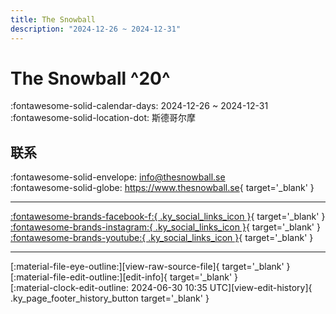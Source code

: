 ```yaml
---
title: The Snowball
description: "2024-12-26 ~ 2024-12-31"
---
```


# The Snowball ^20^

:fontawesome-solid-calendar-days: 2024-12-26 ~ 2024-12-31  
:fontawesome-solid-location-dot: 斯德哥尔摩  

## 联系

:fontawesome-solid-envelope: <info@thesnowball.se>  
:fontawesome-solid-globe: <https://www.thesnowball.se>{ target='_blank' }  

---

 [:fontawesome-brands-facebook-f:{ .ky_social_links_icon }](https://www.facebook.com/snowballevent){ target='_blank' } [:fontawesome-brands-instagram:{ .ky_social_links_icon }](https://instagram.com/snowballevent){ target='_blank' } [:fontawesome-brands-youtube:{ .ky_social_links_icon }](https://youtube.com/TheSnowballevent){ target='_blank' }

---

<div class="ky_page_footer" markdown>
<div class="ky_page_footer_trailing" markdown="span">
[:material-file-eye-outline:][view-raw-source-file]{ target='_blank' }
[:material-file-edit-outline:][edit-info]{ target='_blank' }
</div>
<div class="ky_page_footer_leading" markdown="span">
[:material-clock-edit-outline: 2024-06-30 10:35 UTC][view-edit-history]{ .ky_page_footer_history_button target='_blank' }
</div>
</div>

[view-raw-source-file]: https://github.com/swingdance/events/blob/main/2024/sv_SE/the-snowball-2024.json "查看原始源文件"
[edit-info]: https://github.com/swingdance/events/issues/new?assignees=&labels=update+event&projects=&template=03-update_entity.yml&title=%5B2024%2Fsv_SE%5D%20Update%20Event%3A%20The%20Snowball&region=sv_SE&year=2024&id=the-snowball-2024&name=The%20Snowball&org_id= "编辑信息"

[view-edit-history]: https://github.com/swingdance/events/commits/main/2024/sv_SE/the-snowball-2024.json "查看编辑历史"
